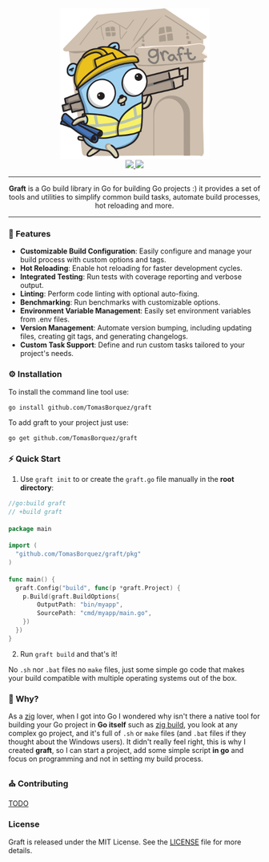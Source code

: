 <div align="center">
	<img alt="Graft logo" src="/images/logo.svg" height="300" /><br />
    <a href="https://pkg.go.dev/github.com/TomasBorquez/graft">
      <img src="https://img.shields.io/badge/%F0%9F%93%9A%20godoc-pkg-00ACD7.svg?color=00ACD7&style=flat-square">
    </a>
    <a href="https://goreportcard.com/report/github.com/TomasBorquez/graft">
      <img src="https://goreportcard.com/badge/github.com/TomasBorquez/graft">
    </a>
</div>

<hr>

<div align="center">
  <b>Graft</b> is a Go build library in Go for building Go projects :) it
  provides a set of tools and utilities to simplify common build tasks, 
  automate build processes, hot reloading and more.
</div>

<hr>

### 🦟 Features

- **Customizable Build Configuration**: Easily configure and manage your build process with custom options and tags.
- **Hot Reloading**: Enable hot reloading for faster development cycles.
- **Integrated Testing**: Run tests with coverage reporting and verbose output.
- **Linting**: Perform code linting with optional auto-fixing.
- **Benchmarking**: Run benchmarks with customizable options.
- **Environment Variable Management**: Easily set environment variables from .env files.
- **Version Management**: Automate version bumping, including updating files, creating git tags, and generating
  changelogs.
- **Custom Task Support**: Define and run custom tasks tailored to your project's needs.

### ⚙ Installation

To install the command line tool use:

```shell
go install github.com/TomasBorquez/graft
```

To add graft to your project just use:

```shell
go get github.com/TomasBorquez/graft
```

### ⚡ Quick Start

1. Use `graft init` to or create the `graft.go` file manually in the **root directory**:

```go
//go:build graft
// +build graft

package main

import (
  "github.com/TomasBorquez/graft/pkg"
)

func main() {
  graft.Config("build", func(p *graft.Project) {
    p.Build(graft.BuildOptions{
        OutputPath: "bin/myapp",
        SourcePath: "cmd/myapp/main.go",
    })
  })
}
```

2. Run `graft build` and that's it!

No `.sh` nor `.bat` files no `make` files, just some simple go code that makes your build compatible with multiple
operating systems out of the box.

### 🤔 Why?

As a [zig](https://ziglang.org/) lover, when I got into Go I wondered why isn't there a native tool for building your Go
project in **Go itself** such as [zig build](https://ziglang.org/learn/build-system/), you look at any complex go project,
and it's full of `.sh` or `make` files (and `.bat` files if they thought about the Windows users). It didn't really feel right, 
this is why I created **graft**, so I can start a project, add some simple script **in go** and focus on programming and not in setting my build process.

### ⛪ Contributing

[TODO](TODO.md)

### License

Graft is released under the MIT License. See the [LICENSE](LICENSE) file for more details.